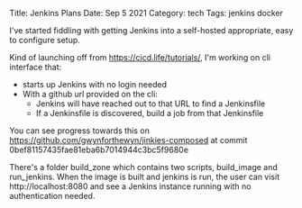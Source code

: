 Title: Jenkins Plans
Date: Sep 5 2021
Category: tech
Tags: jenkins docker

I've started fiddling with getting Jenkins into a self-hosted appropriate, easy to configure setup.

Kind of launching off from https://cicd.life/tutorials/, I'm working on cli interface that:

* starts up Jenkins with no login needed
* With a github url provided on the cli:
    * Jenkins will have reached out to that URL to find a Jenkinsfile
    * If a Jenkinsfile is discovered, build a job from that Jenkinsfile 

You can see progress towards this on https://github.com/gwynforthewyn/jinkies-composed at commit 0bef81157435fae81eba6b7014944c3bc5f9680e

There's a folder build_zone which contains two scripts, build_image and run_jenkins. When the image is built and jenkins is
run, the user can visit http://localhost:8080 and see a Jenkins instance running with no authentication needed.
